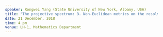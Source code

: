 ```yaml
---
speaker: Rongwei Yang (State University of New York, Albany, USA)
title: "The projective spectrum: 3. Non-Euclidean metrics on the resolvent set"
date: 21 December, 2018
time: 4 pm
venue: LH-1, Mathematics Department
---
```

